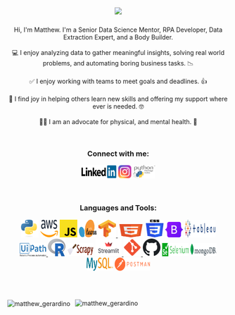 <h1 align="center">
  <a href="https://github.com/GeeDino11/Professional-Showcase">
    <img src="https://readme-typing-svg.herokuapp.com/?lines=Hello,+There!;This+is+Matthew+Gerardino...;Nice+to+meet+you!+👋&center=true&height=80&repeat=true&multiline=true&duration=3000">
  </a>
</h1>

<p align="center">
   Hi, I'm Matthew. I'm a Senior Data Science Mentor, RPA Developer, Data Extraction Expert, and a Body Builder.</br></br>
   💻 I enjoy analyzing data to gather meaningful insights, solving real world problems, and automating boring business tasks. 📉 </br></br>
   ✅ I enjoy working with teams to meet goals and deadlines. 👍</br></br>
   📝 I find joy in helping others learn new skills and offering my support where ever is needed. 🤓 </br></br>
   🏋️‍♂️ I am an advocate for physical, and mental health. 💪
</p>

<br>

<h3 align="center">Connect with me:</h3>
<p align="center">
<a href="https://www.linkedin.com/in/matthew-gerardino/" target="_blank">
<img src="images/linkedIn_logo.svg" alt="matthewgerardino" height="30" width="80" /></a>
<a href="https://instagram.com/matt_gerardino" target="_blank">
<img src="images/instagram_logo.svg" alt="matt_gerardino" height="30" width="30" /></a>
<a href="https://pypi.org/project/DS-Students/" target="_blank">
<img src="images/pypi_logo.svg" alt="DS-Students" height="30" width="50" /></a>
</p>

</br>

<h3 align="center">Languages and Tools:</h3>

<div align="center"> 
<a href="https://www.python.org/" target="_blank" rel="noreferrer"> 
<img src="images/python_logo.svg" alt="python" width="40" height="40"/></a>

<a href="https://aws.amazon.com" target="_blank" rel="noreferrer"> 
<img src="images/amazon_web_services_logo.svg" alt="aws" width="40" height="40"/></a>

<a href="https://www.javascript.com/" target="_blank" rel="noreferrer"> 
<img src="images/JavaScript_logo.svg" alt="javascript" width="40" height="40"/></a>

 <a href="https://scikit-learn.org/stable/" target="_blank" rel="noreferrer"> 
 <img src="images/scikit_learn_logo.svg" alt="Sklearn" width="40" height="40"/></a>

 <a href="https://www.tensorflow.org/?gclid=Cj0KCQjwvZCZBhCiARIsAPXbajs3Wx52UMdMB_vplFkw4p_9IqQ0OlW1vgMA3stibWrxrnzhr7biAUMaAp03EALw_wcB" target="_blank" rel="noreferrer"> 
 <img src="images/tensorflow_logo.svg" alt="tensorflow" width="40" height="40"/> </a>

 <a href="https://html.spec.whatwg.org/multipage/" target="_blank" rel="noreferrer"> 
<img src="images/HTML5_logoe.svg" alt="html5" width="60" height="30"/></a>

<a href="https://www.css3.com/" target="_blank" rel="noreferrer"> 
<img src="images/CSS3_logo.svg" alt="css3" width="40" height="40"/></a>

<a href="https://getbootstrap.com/" target="_blank" rel="noreferrer"> 
<img src="images/Bootstrap_logo.svg" alt="bootstrap" width="40" height="35"/></a>
 
<a href="https://www.tableau.com/" target="_blank" rel="tableau"> 
<img src="images/tableau_logo.svg" alt="tableau" width="70" height="40"/> </a> <br>

<a href="https://www.uipath.com/" target="_blank" rel="noreferrer"> 
<img src="images/UiPath_logo.png" alt="UiPath" width="60" height="30"/> </a>

<a href="https://www.r-project.org/" target="_blank" rel="noreferrer"> 
<img src="images/R_logo.png" alt="R Programming" width="40" height="40"/></a>

<a href="https://scrapy.org/" target="_blank" rel="noreferrer"> 
<img src="images/scrapy_logo.jpg" alt="scrapy" width="60" height="30"/></a>

<a href="https://streamlit.io/" target="_blank" rel="noreferrer"> 
<img src="images/streamlit_logo.png" alt="streamlit" width="60" height="40"/> </a>

<a href="https://git-scm.com/" target="_blank" rel="noreferrer"> 
<img src="images/git_icon.svg" alt="git" width="40" height="40"/> </a>

<a href="https://github.com/" target="_blank" rel="noreferrer"> 
<img src="images/github_logo.svg" alt="github" width="40" height="40"/></a>

<a href="https://www.selenium.dev/" target="_blank" rel="noreferrer"> 
<img src="images/selenium_logo.svg" alt="selenium" width="60" height="30"/></a>

<a href="https://www.mongodb.com/" target="_blank" rel="noreferrer"> 
<img src="images/MongoDB_logo.svg" alt="mongodb" width="60" height="30"/></a>

<a href="https://www.mysql.com/" target="_blank" rel="noreferrer"> 
<img src="images/MySQL_logo.svg" alt="mysql" width="60" height="30"/></a>

<a href="https://www.postman.com/" target="_blank" rel="noreferrer"> 
<img src="images/Postman.png" alt="postman" width="80" height="30"/></a> 
</div>

<br><br>

<p>
<img  align="center" height="180px" width="350px" src="https://github-readme-stats.vercel.app/api?username=GeeDino11&show_icons=true&hide_border=true&include_all_commits=true&count_private=true&bg_color=00000000&theme=tokyonight" alt="matthew_gerardino" />

<img align="right" height="180px" width="350px" src="https://github-readme-stats.vercel.app/api/top-langs?username=GeeDino11&show_icons=true&hide_border=true&locale=en&layout=compact" alt="matthew_gerardino" />
</p>
